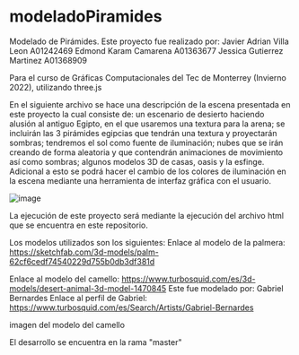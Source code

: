 # modeladoPiramides
Modelado de Pirámides.
Este proyecto fue realizado por: Javier Adrian Villa Leon A01242469 Edmond Karam Camarena A01363677 Jessica Gutierrez Martinez A01368909

Para el curso de Gráficas Computacionales del Tec de Monterrey (Invierno 2022), utilizando three.js

En el siguiente archivo se hace una descripción de la escena presentada en este proyecto la cual consiste de: un escenario de desierto haciendo alusión al antiguo Egipto, en el que usaremos una textura para la arena; se incluirán las 3 pirámides egipcias que tendrán una textura y proyectarán sombras; tendremos el sol como fuente de iluminación; nubes que se irán creando de forma aleatoria y que contendrán animaciones de movimiento así como sombras; algunos modelos 3D de casas, oasis y la esfinge. Adicional a esto se podrá hacer el cambio de los colores de iluminación en la escena mediante una herramienta de interfaz gráfica con el usuario.

![image](https://user-images.githubusercontent.com/71946314/152613087-3f3142d8-0721-46a5-a86b-175cdde3028e.png)

La ejecución de este proyecto será mediante la ejecución del archivo html que se encuentra en este repositorio.

Los modelos utilizados son los siguientes:
Enlace al modelo de la palmera: https://sketchfab.com/3d-models/palm-62cf6cedf74540229d755b0db3df381d

Enlace al modelo del camello: https://www.turbosquid.com/es/3d-models/desert-animal-3d-model-1470845
Este fue modelado por: Gabriel Bernardes Enlace al perfil de Gabriel: https://www.turbosquid.com/es/Search/Artists/Gabriel-Bernardes


imagen del modelo del camello

El desarrollo se encuentra en la rama "master"
